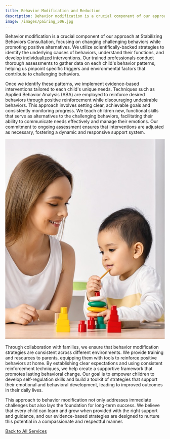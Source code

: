 ```yaml
---
title: Behavior Modification and Reduction
description: Behavior modification is a crucial component of our approach at Stabilizing Behaviors Consultation, focusing on changing challenging behaviors while promoting positive alternatives. 
image: /images/pairing_506.jpg
---
```


Behavior modification is a crucial component of our approach at Stabilizing Behaviors Consultation, focusing on changing challenging behaviors while promoting positive alternatives. We utilize scientifically-backed strategies to identify the underlying causes of behaviors, understand their functions, and develop individualized interventions. Our trained professionals conduct thorough assessments to gather data on each child's behavior patterns, helping us pinpoint specific triggers and environmental factors that contribute to challenging behaviors.

Once we identify these patterns, we implement evidence-based interventions tailored to each child's unique needs. Techniques such as Applied Behavior Analysis (ABA) are employed to reinforce desired behaviors through positive reinforcement while discouraging undesirable behaviors. This approach involves setting clear, achievable goals and consistently monitoring progress. We teach children new, functional skills that serve as alternatives to the challenging behaviors, facilitating their ability to communicate needs effectively and manage their emotions. Our commitment to ongoing assessment ensures that interventions are adjusted as necessary, fostering a dynamic and responsive support system.

<div class="text-center pb-3">
<img src="/images/pairing_506.jpg" class="w-100">
</div>

Through collaboration with families, we ensure that behavior modification strategies are consistent across different environments. We provide training and resources to parents, equipping them with tools to reinforce positive behaviors at home. By establishing clear expectations and using consistent reinforcement techniques, we help create a supportive framework that promotes lasting behavioral change. Our goal is to empower children to develop self-regulation skills and build a toolkit of strategies that support their emotional and behavioral development, leading to improved outcomes in their daily lives.

This approach to behavior modification not only addresses immediate challenges but also lays the foundation for long-term success. We believe that every child can learn and grow when provided with the right support and guidance, and our evidence-based strategies are designed to nurture this potential in a compassionate and respectful manner.

[Back to All Services](/services)
